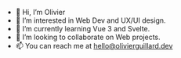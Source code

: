 - 👋 Hi, I’m Olivier
- 👀 I’m interested in Web Dev and UX/UI design.
- 🌱 I’m currently learning Vue 3 and Svelte.
- 💞️ I’m looking to collaborate on Web projects.
- 📫 You can reach me at hello@olivierguillard.dev

<!---
twwli/twwli is a ✨ special ✨ repository because its `README.md` (this file) appears on your GitHub profile.
You can click the Preview link to take a look at your changes.
--->
